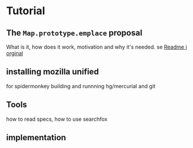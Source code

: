 # Tutorial

## The `Map.prototype.emplace` proposal
What is it, how does it work, motivation and why it's needed. se [Readme i orginal ](https://github.com/tc39/proposal-upsert/blob/master/README.md)

## installing mozilla unified
for spidermonkey
building and runnning
hg/mercurial and git

## Tools
how to read specs, how to use searchfox

## implementation
